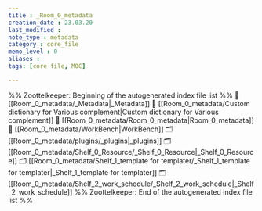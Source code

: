 ```yaml
---
title : _Room_0_metadata
creation_date : 23.03.20
last_modified :
note_type : metadata
category : core_file
memo_level : 0
aliases : 
tags: [core file, MOC]

---
```

%% Zoottelkeeper: Beginning of the autogenerated index file list  %%
📄 [[Room_0_metadata/_Metadata|_Metadata]]
📄 [[Room_0_metadata/Custom dictionary for Various complement|Custom dictionary for Various complement]]
📄 [[Room_0_metadata/Room_0_metadata|Room_0_metadata]]
📄 [[Room_0_metadata/WorkBench|WorkBench]]
🗂️ [[Room_0_metadata/plugins/_plugins|_plugins]]
🗂️ [[Room_0_metadata/Shelf_0_Resource/_Shelf_0_Resource|_Shelf_0_Resource]]
🗂️ [[Room_0_metadata/Shelf_1_template for templater/_Shelf_1_template for templater|_Shelf_1_template for templater]]
🗂️ [[Room_0_metadata/Shelf_2_work_schedule/_Shelf_2_work_schedule|_Shelf_2_work_schedule]]
%% Zoottelkeeper: End of the autogenerated index file list  %%
